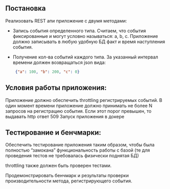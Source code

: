 ## Постановка

Реализовать REST апи приложение с двумя методами:

* Запись события определенного типа. Считаем, что события фиксированные и могут условно называться: a, b, c. Приложение должно записывать в любую удобную БД факт и время наступления события.

* Получение кол-ва событий каждого типа. За указанный интервал времени должен возвращаться json вида:
  ```json
   {"a": 100, "b": 200, "c": 0}
  ```

 
## Условия работы приложения:

Приложение должно обеспечить throttling регистрируемых событий.
В один момент времени приложение должно принимать не более N запросов на регистрацию события. Если этот порог превышен, то 	выдавать http ответ 509
Запуск приложения в докере
 
## Тестирование и бенчмарки:

Обеспечить тестирование приложения таким образом, чтобы была полностью “замокана” функциональность работы с базой (те для проведения тестов не требовалась физически поднятая БД)

throttling также должен быть проверен тестами.

Продемонстрировать бенчмарк и результаты проверки производительности метода, регистрирующего события.
